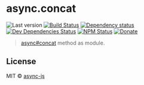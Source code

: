 # async.concat

![Last version](https://img.shields.io/github/tag/async-js/concat.svg?style=flat-square)
[![Build Status](http://img.shields.io/travis/async-js/concat/master.svg?style=flat-square)](https://travis-ci.org/async-js/concat)
[![Dependency status](http://img.shields.io/david/async-js/concat.svg?style=flat-square)](https://david-dm.org/async-js/concat)
[![Dev Dependencies Status](http://img.shields.io/david/dev/async-js/concat.svg?style=flat-square)](https://david-dm.org/async-js/concat#info=devDependencies)
[![NPM Status](http://img.shields.io/npm/dm/concat.svg?style=flat-square)](https://www.npmjs.org/package/concat)
[![Donate](https://img.shields.io/badge/donate-paypal-blue.svg?style=flat-square)](https://paypal.me/kikobeats)

> [async#concat](https://github.com/async-js/async#concat) method as module.

## License

MIT © [async-js](https://github.com/async-js)
